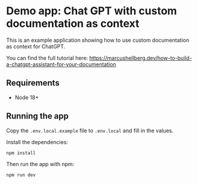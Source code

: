 # Demo app: Chat GPT with custom documentation as context

This is an example application showing how to use custom documentation as context for ChatGPT.

You can find the full tutorial here: https://marcushellberg.dev/how-to-build-a-chatgpt-assistant-for-your-documentation

## Requirements

- Node 18+

## Running the app

Copy the `.env.local.example` file to `.env.local` and fill in the values.

Install the dependencies:

```
npm install
```

Then run the app with npm:

```
npm run dev
```
